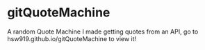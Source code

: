 # gitQuoteMachine
A random Quote Machine I made getting quotes from an API, go to hsw919.github.io/gitQuoteMachine to view it!
